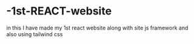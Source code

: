 # -1st-REACT-website
in this I have made my 1st react website along with site js framework and also using tailwind css
